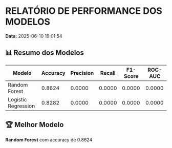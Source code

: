 # RELATÓRIO DE PERFORMANCE DOS MODELOS

**Data:** 2025-06-10 19:01:54

## 📊 Resumo dos Modelos

| Modelo | Accuracy | Precision | Recall | F1-Score | ROC-AUC |
|--------|----------|-----------|--------|----------|----------|
| Random Forest | 0.8624 | 0.0000 | 0.0000 | 0.0000 | 0.0000 |
| Logistic Regression | 0.8282 | 0.0000 | 0.0000 | 0.0000 | 0.0000 |

## 🏆 Melhor Modelo

**Random Forest** com accuracy de 0.8624

